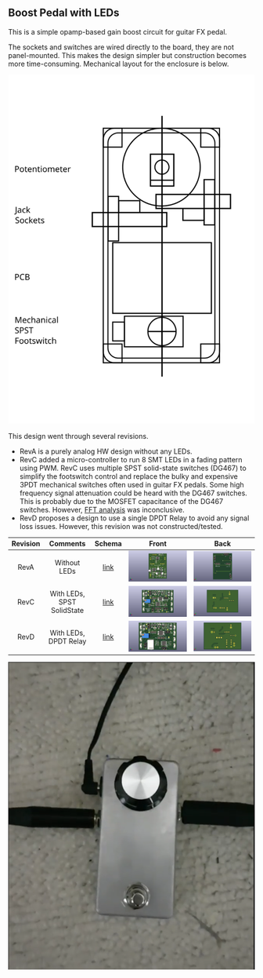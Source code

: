 ## Boost Pedal with LEDs

This is a simple opamp-based gain boost circuit for guitar FX pedal.

The sockets and switches are wired directly to the board, they are not panel-mounted. This makes the design simpler but construction becomes more time-consuming. Mechanical layout for the enclosure is below.

![Mechanical Layout](OverdrivePedal_RevC/MechanicalDrawing/drawing.svg)

This design went through several revisions.

- RevA is a purely analog HW design without any LEDs.
- RevC added a micro-controller to run 8 SMT LEDs in a fading pattern using PWM. RevC uses multiple SPST solid-state switches (DG467) to simplify the footswitch control and replace the bulky and expensive 3PDT mechanical switches often used in guitar FX pedals. Some high frequency signal attenuation could be heard with the DG467 switches. This is probably due to the MOSFET capacitance of the DG467 switches. However, [FFT analysis](OverdrivePedal_RevC/OverDriveSpectrumAnalysis) was inconclusive.
- RevD proposes a design to use a single DPDT Relay to avoid any signal loss issues. However, this revision was not constructed/tested.

Revision|Comments|Schema|Front|Back
:--------:|:--:|:--:|:--:|:---:
RevA|Without LEDs|[link](OverdrivePedal/docs/OverdrivePedal.pdf)|![](OverdrivePedal/docs/OverdrivePedal_Front.png)|![](OverdrivePedal/docs/OverdrivePedal_Back.png)|
RevC|With LEDs, SPST SolidState|[link](OverdrivePedal_RevC/docs/OverdrivePedal_RevC.pdf)|![](OverdrivePedal_RevC/docs/OverdrivePedal_RevC_Front.png)|![](OverdrivePedal_RevC/docs/OverdrivePedal_RevC_Back.png)|
RevD|With LEDs, DPDT Relay|[link](OverdrivePedal_RevD/docs/OverdrivePedal_RevD.pdf)|![](OverdrivePedal_RevD/docs/OverdrivePedal_RevD_Front.png)|![](OverdrivePedal_RevD/docs/OverdrivePedal_RevD_Back.png)|

[![Boost Pedal with LEDs RevC](OverdrivePedal_RevC/docs/demo_thumbnail.png)](https://instagram.flhr4-2.fna.fbcdn.net/v/t50.2886-16/101602450_255417275813723_5445158146007316454_n.mp4?_nc_ht=instagram.flhr4-2.fna.fbcdn.net&_nc_cat=111&_nc_ohc=0FFzIkITj3gAX8_igVH&oe=5EFAE76D&oh=5c74af52a4f8f14f25927d407e5821c0 "Boost Pedal with LEDs RevC")
